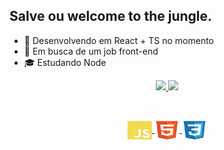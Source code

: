 ## Salve ou welcome to the jungle.
- 🌱 Desenvolvendo em React + TS no momento
- 🙌 Em busca de um job front-end
- 🎓 Estudando Node

<div align="center">
  <a href="https://github.com/mCszao" />
    <img height="167em" src="https://github-readme-stats.vercel.app/api?username=mCszao&show_icons=true&theme=midnight-purple&include_all_commits=true&count_private=true"/>
  <img height="167em" src="https://github-readme-stats.vercel.app/api/top-langs/?username=mCszao&layout=compact&langs_count=7&theme=midnight-purple"/>
</div>

   ## 
   
<div style="display: inline_block" align="center"><br>
  <img align="center" alt="mJs" height="30" width="40" src="https://raw.githubusercontent.com/devicons/devicon/master/icons/javascript/javascript-plain.svg"/>
  <img align="center" alt="mCs-HTML" height="30" width="40" src="https://raw.githubusercontent.com/devicons/devicon/master/icons/html5/html5-original.svg"/>
  <img align="center" alt="mCSS" height="30" width="40" src="https://raw.githubusercontent.com/devicons/devicon/master/icons/css3/css3-original.svg"/>
</div>

